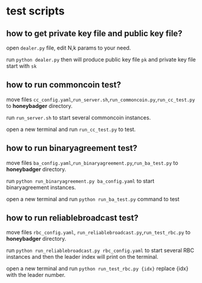 # test scripts

## how to get private key file and public key file?
open `dealer.py` file, edit N,k params to your need.

run ```python dealer.py``` then will produce public key file `pk` and private key file start with `sk`

## how to run commoncoin test?
move files `cc_config.yaml`,`run_server.sh`,`run_commoncoin.py`,`run_cc_test.py` to __honeybadger__ directory.

run `run_server.sh` to start several commoncoin instances.

open a new terminal and run `run_cc_test.py` to test.

## how to run binaryagreement test?
move files `ba_config.yaml`,`run_binaryagreement.py`,`run_ba_test.py` to __honeybadger__ directory.

run ```python run_binaryagreement.py ba_config.yaml``` to start binaryagreement instances.

open a new terminal and run ```python run_ba_test.py``` command to test

## how to run reliablebroadcast test?
move files `rbc_config.yaml`, `run_reliablebroadcast.py`,`run_test_rbc.py` to __honeybadger__ directory.

run ```python run_reliablebroadcast.py rbc_config.yaml``` to start several RBC instances and then the leader index will print on the terminal.

open a new terminal and run ```python run_test_rbc.py {idx}``` replace {idx} with the leader number.


